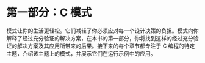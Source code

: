 # 第一部分：C 模式

模式让你的生活更轻松。它们减轻了你必须应对每一个设计决策的负担。模式向你解释了经过充分验证的解决方案，在本书的第一部分，你将找到这样的经过充分验证的解决方案及其应用所带来的后果。接下来的每个章节都专注于 C 编程的特定主题，介绍该主题上的模式，并展示它们在运行示例中的应用。
